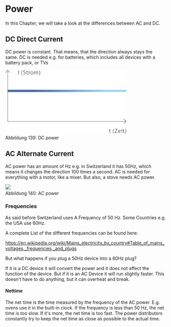 # Power

In this Chapter, we will take a look at the differences between AC and DC.

## DC Direct Current

DC power is constant. That means, that the direction always stays the same. DC is needed e.g. for batteries, which includes all devices with a battery pack, or TVs

![](./media/DC.jpeg)<br>
Abbildung 139: DC power

## AC Alternate Current

AC power has an amount of Hz e.g. in Switzerland it has 50Hz, which means it changes the direction 100 times a second. AC is needed for everything with a motor, like a mixer. But also, a stove needs AC power.

![](AC.jpeg)<br>
Abbildung 140: AC power

### Frequencies

As said before Switzerland uses A Frequency of 50 Hz. Some
Countries e.g. the USA use 60Hz.

A complete List of the different frequencies can be found here:

<https://en.wikipedia.org/wiki/Mains_electricity_by_country#Table_of_mains_voltages,_frequencies,_and_plugs>

But what happens if you plug a 50Hz device into a 60Hz plug?

If it is a DC device it will convert the power and it does not affect
the function of the device. But if it is an AC Device it will run slightly faster. This doesn't have to do anything, but it can overheat and break.

#### Nettime

The net time is the time measured by the frequency of the AC power. E.g. ovens use it in the built-in clock. If the frequency is less than 50 Hz, the net time is too slow. If it's more, the net time is too fast. The power distributors constantly try to keep the net time as close as possible to the actual time.
